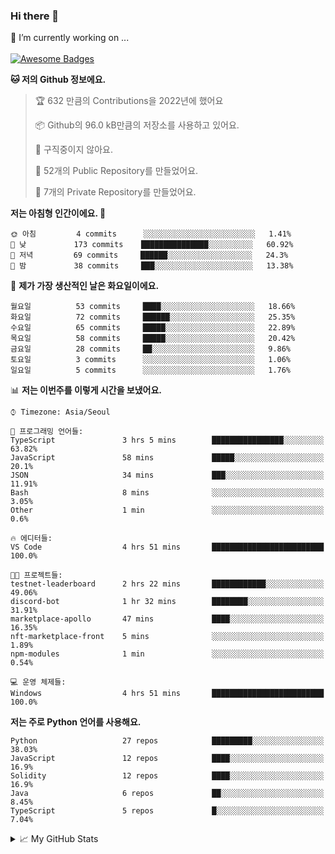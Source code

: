 ### Hi there 👋 
🔭 I’m currently working on ... </br></br>
[![Awesome Badges](https://img.shields.io/badge/Introduce-EN-green.svg)](https://github.com/tlatkdgus1/tlatkdgus1/blob/main/README.md.en)

<!--START_SECTION:waka-->
**🐱 저의 Github 정보에요.** 

> 🏆 632 만큼의 Contributions을 2022년에 했어요
 > 
> 📦 Github의 96.0 kB만큼의 저장소를 사용하고 있어요. 
 > 
> 🚫 구직중이지 않아요.
 > 
> 📜 52개의 Public Repository를 만들었어요. 
 > 
> 🔑 7개의 Private Repository를 만들었어요.  

**저는 아침형 인간이에요. 🐤** 

```text
🌞 아침         4 commits      ░░░░░░░░░░░░░░░░░░░░░░░░░   1.41% 
🌆 낮　         173 commits    ███████████████░░░░░░░░░░   60.92% 
🌃 저녁         69 commits     ██████░░░░░░░░░░░░░░░░░░░   24.3% 
🌙 밤　         38 commits     ███░░░░░░░░░░░░░░░░░░░░░░   13.38%

```
📅 **제가 가장 생산적인 날은 화요일이에요.** 

```text
월요일          53 commits     ████░░░░░░░░░░░░░░░░░░░░░   18.66% 
화요일          72 commits     ██████░░░░░░░░░░░░░░░░░░░   25.35% 
수요일          65 commits     █████░░░░░░░░░░░░░░░░░░░░   22.89% 
목요일          58 commits     █████░░░░░░░░░░░░░░░░░░░░   20.42% 
금요일          28 commits     ██░░░░░░░░░░░░░░░░░░░░░░░   9.86% 
토요일          3 commits      ░░░░░░░░░░░░░░░░░░░░░░░░░   1.06% 
일요일          5 commits      ░░░░░░░░░░░░░░░░░░░░░░░░░   1.76%

```


📊 **저는 이번주를 이렇게 시간을 보냈어요.** 

```text
⌚︎ Timezone: Asia/Seoul

💬 프로그래밍 언어들: 
TypeScript               3 hrs 5 mins        ████████████████░░░░░░░░░   63.82% 
JavaScript               58 mins             █████░░░░░░░░░░░░░░░░░░░░   20.1% 
JSON                     34 mins             ███░░░░░░░░░░░░░░░░░░░░░░   11.91% 
Bash                     8 mins              ░░░░░░░░░░░░░░░░░░░░░░░░░   3.05% 
Other                    1 min               ░░░░░░░░░░░░░░░░░░░░░░░░░   0.6%

🔥 에디터들: 
VS Code                  4 hrs 51 mins       █████████████████████████   100.0%

🐱‍💻 프로젝트들: 
testnet-leaderboard      2 hrs 22 mins       ████████████░░░░░░░░░░░░░   49.06% 
discord-bot              1 hr 32 mins        ████████░░░░░░░░░░░░░░░░░   31.91% 
marketplace-apollo       47 mins             ████░░░░░░░░░░░░░░░░░░░░░   16.35% 
nft-marketplace-front    5 mins              ░░░░░░░░░░░░░░░░░░░░░░░░░   1.89% 
npm-modules              1 min               ░░░░░░░░░░░░░░░░░░░░░░░░░   0.54%

💻 운영 체제들: 
Windows                  4 hrs 51 mins       █████████████████████████   100.0%

```

**저는 주로 Python 언어를 사용해요.** 

```text
Python                   27 repos            █████████░░░░░░░░░░░░░░░░   38.03% 
JavaScript               12 repos            ████░░░░░░░░░░░░░░░░░░░░░   16.9% 
Solidity                 12 repos            ████░░░░░░░░░░░░░░░░░░░░░   16.9% 
Java                     6 repos             ██░░░░░░░░░░░░░░░░░░░░░░░   8.45% 
TypeScript               5 repos             █░░░░░░░░░░░░░░░░░░░░░░░░   7.04%

```



<!--END_SECTION:waka-->

<details>
<summary>📈 My GitHub Stats</summary>
<p align="center"> <img src="https://github-readme-stats.vercel.app/api?username=tlatkdgus1&show_icons=true" alt="tlatkdgus1" />
</details>
